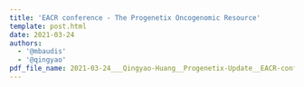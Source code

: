 ```yaml
---
title: 'EACR conference - The Progenetix Oncogenomic Resource'
template: post.html
date: 2021-03-24
authors:
  - '@mbaudis'
  - '@qingyao'
pdf_file_name: 2021-03-24___Qingyao-Huang__Progenetix-Update__EACR-conference-poster.pdf
---
```

